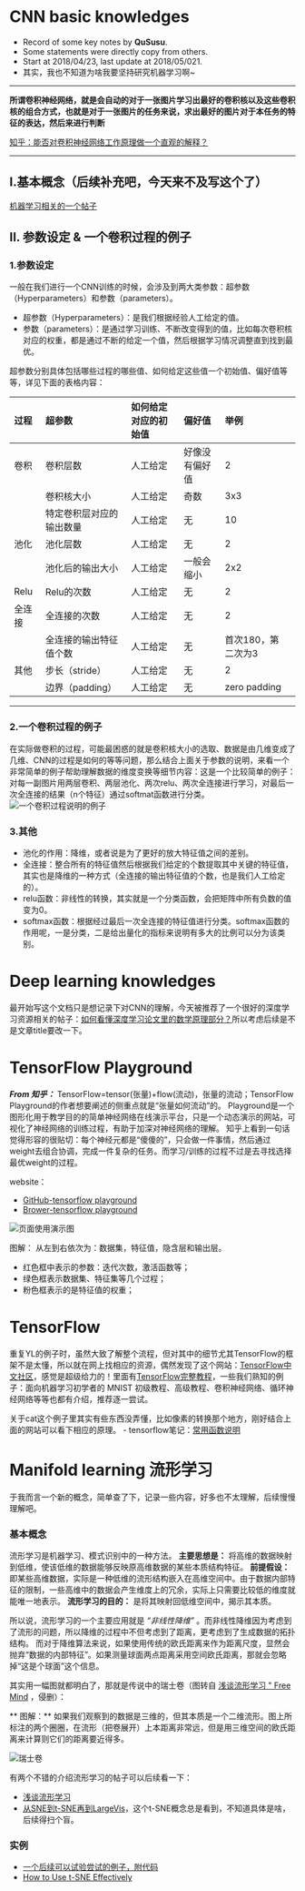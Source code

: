 CNN basic knowledges
==========
- Record of some key notes by **QuSusu**.
- Some statements were directly copy from others.
- Start at 2018/04/23, last update at 2018/05/021.
- 其实，我也不知道为啥我要坚持研究机器学习啊~

----
**所谓卷积神经网络，就是会自动的对于一张图片学习出最好的卷积核以及这些卷积核的组合方式，也就是对于一张图片的任务来说，求出最好的图片对于本任务的特征的表达，然后来进行判断** 

[知乎：能否对卷积神经网络工作原理做一个直观的解释？](https://www.zhihu.com/question/39022858)

---

## I.基本概念（后续补充吧，今天来不及写这个了）
[机器学习相关的一个帖子](http://nooverfit.com/wp/category/cnn/)

## II. 参数设定 & 一个卷积过程的例子
### 1.参数设定
一般在我们进行一个CNN训练的时候，会涉及到两大类参数：超参数（Hyperparameters）和参数（parameters）。
- 超参数（Hyperparameters）：是我们根据经验人工给定的值。
- 参数（parameters）：是通过学习训练、不断改变得到的值，比如每次卷积核对应的权重，都是通过不断的给定一个值，然后根据学习情况调整直到找到最优。

超参数分别具体包括哪些过程的哪些值、如何给定这些值一个初始值、偏好值等等，详见下面的表格内容：

|过程|超参数|如何给定对应的初始值|偏好值|举例||
|:---|:---|:---|:---|:---|---|
| 卷积 | 卷积层数 | 人工给定 | 好像没有偏好值 | 2||
|   | 卷积核大小 | 人工给定 | 奇数 | 3x3 ||
|   | 特定卷积层对应的输出数量 | 人工给定 | 无 | 10 ||
| 池化 | 池化层数 | 人工给定 | 无 | 2 ||
|   | 池化后的输出大小 | 人工给定 | 一般会缩小 | 2x2 ||
| Relu | Relu的次数 | 人工给定 | 无 | 2 ||
| 全连接 | 全连接的次数 | 人工给定 | 无 | 2 ||
|   | 全连接的输出特征值个数 | 人工给定 | 无 |首次180，第二次为3 ||
| 其他 | 步长（stride） | 人工给定 | 无 | 2 ||
|   | 边界（padding） | 人工给定 | 无 | zero padding ||

---

### 2.一个卷积过程的例子
在实际做卷积的过程，可能最困惑的就是卷积核大小的选取、数据是由几维变成了几维、CNN的过程是如何的等等问题，那么结合上面关于参数的说明，来看一个非常简单的例子帮助理解数据的维度变换等细节内容：这是一个比较简单的例子：对每一副图片用两层卷积、两层池化、两次relu、两次全连接进行学习，对最后一次全连接的结果（n个特征）通过softmat函数进行分类。
![一个卷积过程说明的例子](../../images/一个卷积过程说明的例子.png)

### 3.其他
- 池化的作用：降维，或者说是为了更好的放大特征值之间的差别。
- 全连接：整合所有的特征值然后根据我们给定的个数提取其中关键的特征值，其实也是降维的一种方式（全连接的输出特征值的个数，也是我们人工给定的）。
- relu函数：非线性的转换，其实就是一个分类函数，会把矩阵中所有负数的值变为0。 
- softmax函数：根据经过最后一次全连接的特征值进行分类。softmax函数的作用呢，一是分类，二是给出量化的指标来说明有多大的比例可以分为该类别。



Deep learning knowledges
========================
最开始写这个文档只是想记录下对CNN的理解，今天被推荐了一个很好的深度学习资源相关的帖子：[如何看懂深度学习论文里的数学原理部分？](https://www.zhihu.com/question/266533669/answer/377229055)所以考虑后续是不是文章title要改一下。



TensorFlow Playground
=====================
***From 知乎：***
TensorFlow=tensor(张量)+flow(流动)，张量的流动；TensorFlow Playground的作者想要阐述的侧重点就是“张量如何流动”的。
Playground是一个图形化用于教学目的的简单神经网络在线演示平台，只是一个动态演示的网站，可视化了神经网络的训练过程，有助于加深对神经网络的理解。
知乎上看到一句话觉得形容的很贴切：每个神经元都是“傻傻的”，只会做一件事情，然后通过weight去组合协调，完成一件复杂的任务。而学习/训练的过程不过是去寻找选择最优weight的过程。

website：
- [GitHub-tensorflow playground](https://github.com/tensorflow/playground)
- [Brower-tensorflow playground](http://playground.tensorflow.org/)

![页面使用演示图](../../images/TensorflowPlayground.PNG)

图解：
从左到右依次为：数据集，特征值，隐含层和输出层。
- 红色框中表示的参数：迭代次数，激活函数等；
- 绿色框表示数据集、特征集等几个过程；
- 粉色框表示的是特征值的权重；


TensorFlow
==========
重复YL的例子时，虽然大致了解整个流程，但对其中的细节尤其TensorFlow的框架不是太懂，所以就在网上找相应的资源，偶然发现了这个网站：[TensorFlow中文社区](http://www.tensorfly.cn/)，感觉是超级给力的！里面有[TensorFlow完整教程](http://www.tensorfly.cn/tfdoc/tutorials/overview.html)，一些我们熟知的例子：面向机器学习初学者的 MNIST 初级教程、高级教程、卷积神经网络、循环神经网络等等也都有介绍，推荐逐一尝试。

关于cat这个例子里其实有些东西没弄懂，比如像素的转换那个地方，刚好结合上面的网站可以看下相应的原理。
    - tensorflow笔记：[常用函数说明](https://blog.csdn.net/u014595019/article/details/52805444)

Manifold learning 流形学习
==========
于我而言一个新的概念，简单查了下，记录一些内容，好多也不太理解，后续慢慢理解吧。

### 基本概念
流形学习是机器学习、模式识别中的一种方法。
**主要思想是：** 将高维的数据映射到低维，使该低维的数据能够反映原高维数据的某些本质结构特征。
**前提假设：** 即某些高维数据，实际是一种低维的流形结构嵌入在高维空间中。由于数据内部特征的限制，一些高维中的数据会产生维度上的冗余，实际上只需要比较低的维度就能唯一地表示。
**流形学习的目的：** 是将其映射回低维空间中，揭示其本质。

所以说，流形学习的一个主要应用就是 _“非线性降维”_ 。而非线性降维因为考虑到了流形的问题，所以降维的过程中不但考虑到了距离，更考虑到了生成数据的拓扑结构。
而对于降维算法来说，如果使用传统的欧氏距离来作为距离尺度，显然会抛弃“数据的内部特征”。如果测量球面两点距离采用空间欧氏距离，那就会忽略掉“这是个球面”这个信息。

其实用一幅图就都明白了，那就是传说中的瑞士卷（图转自 [浅谈流形学习 &quot; Free Mind](https://link.zhihu.com/?target=http%3A//blog.pluskid.org/%3Fp%3D533) ，侵删）：

** 图解：** 如果我们观察到的数据是三维的，但其本质是一个二维流形。图上所标注的两个圈圈，在流形（把卷展开）上本距离非常远，但是用三维空间的欧氏距离来计算则它们的距离要近得多。

![瑞士卷](瑞士卷.jpg)

有两个不错的介绍流形学习的帖子可以后续看一下：
- [浅谈流形学习](http://blog.pluskid.org/?p=533)
- [从SNE到t-SNE再到LargeVis](http://bindog.github.io/blog/2016/06/04/from-sne-to-tsne-to-largevis/)，这个t-SNE概念总是看到，不知道具体是啥，后续得扫个盲。

### 实例
- [一个后续可以试验尝试的例子，附代码](http://scikit-learn.org/stable/auto_examples/manifold/plot_lle_digits.html)
- [How to Use t-SNE Effectively](https://distill.pub/2016/misread-tsne/)